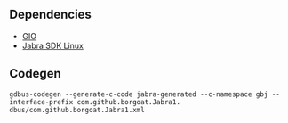 ## Dependencies

* [GIO](https://developer.gnome.org/gio/stable/)
* [Jabra SDK Linux](https://developer.jabra.com/site/global/sdks/linux/index.gsp)

## Codegen

```shell
gdbus-codegen --generate-c-code jabra-generated --c-namespace gbj --interface-prefix com.github.borgoat.Jabra1. dbus/com.github.borgoat.Jabra1.xml
```
